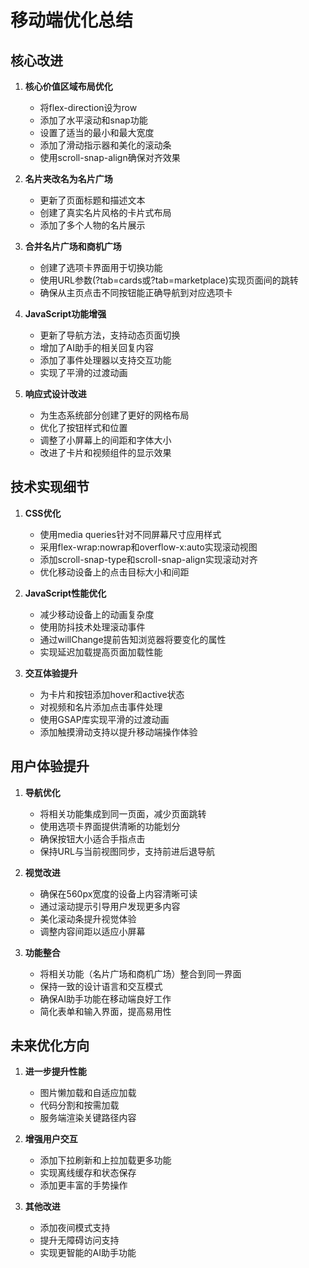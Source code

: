 # 移动端优化总结

## 核心改进

1. **核心价值区域布局优化**
   - 将flex-direction设为row
   - 添加了水平滚动和snap功能
   - 设置了适当的最小和最大宽度
   - 添加了滑动指示器和美化的滚动条
   - 使用scroll-snap-align确保对齐效果

2. **名片夹改名为名片广场**
   - 更新了页面标题和描述文本
   - 创建了真实名片风格的卡片式布局
   - 添加了多个人物的名片展示

3. **合并名片广场和商机广场**
   - 创建了选项卡界面用于切换功能
   - 使用URL参数(?tab=cards或?tab=marketplace)实现页面间的跳转
   - 确保从主页点击不同按钮能正确导航到对应选项卡

4. **JavaScript功能增强**
   - 更新了导航方法，支持动态页面切换
   - 增加了AI助手的相关回复内容
   - 添加了事件处理器以支持交互功能
   - 实现了平滑的过渡动画

5. **响应式设计改进**
   - 为生态系统部分创建了更好的网格布局
   - 优化了按钮样式和位置
   - 调整了小屏幕上的间距和字体大小
   - 改进了卡片和视频组件的显示效果

## 技术实现细节

1. **CSS优化**
   - 使用media queries针对不同屏幕尺寸应用样式
   - 采用flex-wrap:nowrap和overflow-x:auto实现滚动视图
   - 添加scroll-snap-type和scroll-snap-align实现滚动对齐
   - 优化移动设备上的点击目标大小和间距

2. **JavaScript性能优化**
   - 减少移动设备上的动画复杂度
   - 使用防抖技术处理滚动事件
   - 通过willChange提前告知浏览器将要变化的属性
   - 实现延迟加载提高页面加载性能

3. **交互体验提升**
   - 为卡片和按钮添加hover和active状态
   - 对视频和名片添加点击事件处理
   - 使用GSAP库实现平滑的过渡动画
   - 添加触摸滑动支持以提升移动端操作体验

## 用户体验提升

1. **导航优化**
   - 将相关功能集成到同一页面，减少页面跳转
   - 使用选项卡界面提供清晰的功能划分
   - 确保按钮大小适合手指点击
   - 保持URL与当前视图同步，支持前进后退导航

2. **视觉改进**
   - 确保在560px宽度的设备上内容清晰可读
   - 通过滚动提示引导用户发现更多内容
   - 美化滚动条提升视觉体验
   - 调整内容间距以适应小屏幕

3. **功能整合**
   - 将相关功能（名片广场和商机广场）整合到同一界面
   - 保持一致的设计语言和交互模式
   - 确保AI助手功能在移动端良好工作
   - 简化表单和输入界面，提高易用性

## 未来优化方向

1. **进一步提升性能**
   - 图片懒加载和自适应加载
   - 代码分割和按需加载
   - 服务端渲染关键路径内容

2. **增强用户交互**
   - 添加下拉刷新和上拉加载更多功能
   - 实现离线缓存和状态保存
   - 添加更丰富的手势操作

3. **其他改进**
   - 添加夜间模式支持
   - 提升无障碍访问支持
   - 实现更智能的AI助手功能
